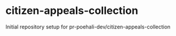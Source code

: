 # citizen-appeals-collection

Initial repository setup for pr-poehali-dev/citizen-appeals-collection